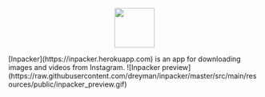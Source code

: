<p align="center">
  <img src="https://raw.githubusercontent.com/dreyman/inpacker/master/src/main/resources/public/logo.png" height="80" />
</p>
[Inpacker](https://inpacker.herokuapp.com) is an app for downloading images and videos from Instagram.
![Inpacker preview](https://raw.githubusercontent.com/dreyman/inpacker/master/src/main/resources/public/inpacker_preview.gif)
